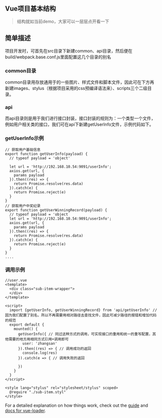 Vue项目基本结构
---------------------------------
> 结构就如当前demo，大家可以一层层点开看一下
## 简单描述

项目开发时，可首先在src目录下新建common、api目录，然后便在build/webpack.base.conf.js里面配置这几个目录的别名

### common目录

common目录用存放通用于的一些图片、样式文件和脚本文件，因此可在下方再新建images、stylus（根据项目采用的css预编译语法来）、scripts三个二级目录。

### api

而api目录则是用于我们进行接口封装，接口封装的规则为：一个类型一个文件，例如用户相关类的接口，我们可在api下新建getUserInfo文件，示例代码如下。

### getUserInfo示例

```getUserInfo
// 获取用户基础信息
export function getUserInfo(payload) {
  // typeof payload = 'object'

  let url = 'http://192.168.10.54:9091/userInfo';
  axios.get(url, {
    params payload
  }).then((res) => {
    return Promise.resolve(res.data)
  }).catch(e) {
    return Promise.reject(e)
  }
}
// 获取用户中奖纪录
export function getUserWinningRecord(payload) {
  // typeof payload = 'object
  let url = 'http://192.168.10.54:9091/userInfo';
  axios.get(url, {
    params payload
  }).then((res) => {
    return Promise.resolve(res.data)
  }).catch(e) {
    return Promise.reject(e)
  }
}
....
```

### 调用示例
```user
//user.vue
<template>
  <div class="sub-item-wrapper">
  </div>
</template>

<script>
  import {getUserInfo, getUserWinningRecord} from 'api/getUserInfo' //因为我们配置了别名，所以不再需要用相对路径去查找文件，因此可减少路径的报错和增加代码的规范
  export default {
    mounted() {
      getUserInfo({ // 同过这种方式的调用，可实现接口的重用和统一的重写配置，其他需要的地方用相同方式引用+调用即可
        user: 'zhangsan'
      }).then((res) => { // 调用成功的返回
        console.log(res)
      }).catch(e => { // 调用失败的返回

      })
    }
  }
</script>

<style lang="stylus" rel="stylesheet/stylus" scoped>
  @require "./sub-item.styl"
</style>
```




For a detailed explanation on how things work, check out the [guide](http://vuejs-templates.github.io/webpack/) and [docs for vue-loader](http://vuejs.github.io/vue-loader).
